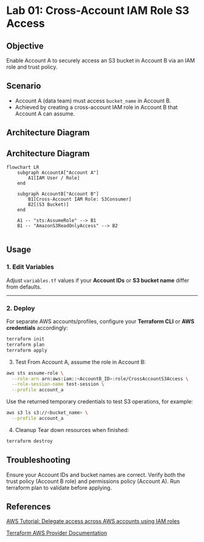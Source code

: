 # Lab 01: Cross-Account IAM Role S3 Access

## Objective
Enable Account A to securely access an S3 bucket in Account B via an IAM role and trust policy.

## Scenario
- Account A (data team) must access `bucket_name` in Account B.
- Achieved by creating a cross-account IAM role in Account B that Account A can assume.

## Architecture Diagram
## Architecture Diagram

```mermaid
flowchart LR
    subgraph AccountA["Account A"]
        A1[IAM User / Role]
    end

    subgraph AccountB["Account B"]
        B1[Cross-Account IAM Role: S3Consumer]
        B2[(S3 Bucket)]
    end

    A1 -- "sts:AssumeRole" --> B1
    B1 -- "AmazonS3ReadOnlyAccess" --> B2


```

## Usage

### 1. Edit Variables
Adjust `variables.tf` values if your **Account IDs** or **S3 bucket name** differ from defaults.

---

### 2. Deploy
For separate AWS accounts/profiles, configure your **Terraform CLI** or **AWS credentials** accordingly:

```bash
terraform init
terraform plan
terraform apply
```
3. Test
From Account A, assume the role in Account B:

```bash
aws sts assume-role \
  --role-arn arn:aws:iam::<AccountB_ID>:role/CrossAccountS3Access \
  --role-session-name test-session \
  --profile account_a
```
Use the returned temporary credentials to test S3 operations, for example:

```bash
aws s3 ls s3://<bucket_name> \
  --profile account_a
```
4. Cleanup
Tear down resources when finished:

```bash
terraform destroy
```

## Troubleshooting

Ensure your Account IDs and bucket names are correct.
Verify both the trust policy (Account B role) and permissions policy (Account A).
Run terraform plan to validate before applying.

## References

[AWS Tutorial: Delegate access across AWS accounts using IAM roles](https://chatgpt.com/g/g-p-68c5ab47249081919ddd4124e53e1baf-hands-on-labs/c/68c5ac28-4f50-8321-b805-e9b46a14123d#:~:text=AWS%20Tutorial%3A%20Delegate,AWS%20Provider%20Documentation)

[Terraform AWS Provider Documentation](https://chatgpt.com/g/g-p-68c5ab47249081919ddd4124e53e1baf-hands-on-labs/c/68c5ac28-4f50-8321-b805-e9b46a14123d#:~:text=AWS%20Tutorial%3A%20Delegate,AWS%20Provider%20Documentation)


